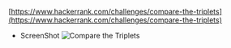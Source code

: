[https://www.hackerrank.com/challenges/compare-the-triplets](https://www.hackerrank.com/challenges/compare-the-triplets)

* ScreenShot
![Compare the Triplets](assets/compare-the-triplets.png)